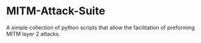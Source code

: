 # MITM-Attack-Suite

A simple collection of python scripts that allow the facilitation of preforming MITM layer 2 attacks.
